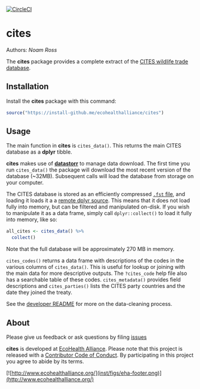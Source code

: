 
<!-- README.md is generated from README.Rmd. Please edit that file -->
[![CircleCI](https://circleci.com/gh/ecohealthalliance/cites.svg?style=svg)](https://circleci.com/gh/ecohealthalliance/cites)

cites
=====

Authors: *Noam Ross*

The **cites** package provides a complete extract of the [CITES wildlife trade database](https://trade.cites.org/).

Installation
------------

Install the **cites** package with this command:

``` r
source("https://install-github.me/ecohealthalliance/cites")
```

Usage
-----

The main function in **cites** is `cites_data()`. This returns the main CITES database as a **dplyr** tibble.

**cites** makes use of [**datastorr**](https://github.com/ropenscilabs/datastorr) to manage data download. The first time you run `cites_data()` the package will download the most recent version of the database (~32MB). Subsequent calls will load the database from storage on your computer.

The CITES database is stored as an efficiently compressed [`.fst` file](https://github.com/fstpackage/fst), and loading it loads it a a [remote dplyr source](https://github.com/krlmlr/fstplyr). This means that it does not load fully into memory, but can be filtered and manipulated on-disk. If you wish to manipulate it as a data frame, simply call `dplyr::collect()` to load it fully into memory, like so:

``` r
all_cites <- cites_data() %>% 
  collect()
```

Note that the full database will be approximately 270 MB in memory.

`cites_codes()` returns a data frame with descriptions of the codes in the various columns of `cites_data()`. This is useful for lookup or joining with the main data for more descriptive outputs. The `?cites_code` help file also has a searchable table of these codes. `cites_metadata()` provides field descriptions and `cites_parties()` lists the CITES party countries and the date they joined the treaty.

See the [developer README](https://github.com/ecohealthalliance/cites/tree/master/data-raw/README.md) for more on the data-cleaning process.

About
-----

Please give us feedback or ask questions by filing [issues](https://github.com/ecohealthalliance/cites/issues)

**cites** is developed at [EcoHealth Alliance](https://github.com/ecohealthalliance). Please note that this project is released with a [Contributor Code of Conduct](CODE_OF_CONDUCT.md). By participating in this project you agree to abide by its terms.

[![http://www.ecohealthalliance.org/](inst/figs/eha-footer.png)](http://www.ecohealthalliance.org/)
